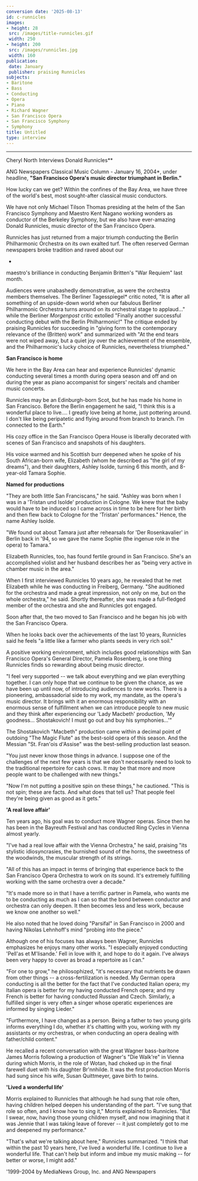 ```yaml
---
conversion date: '2025-08-13'
id: c-runnicles
images:
- height: 28
 src: /images/title-runnicles.gif
 width: 250
- height: 200
 src: /images/runnicles.jpg
 width: 160
publication:
 date: January
 publisher: praising Runnicles
subjects:
- Baritone
- Bass
- Conducting
- Opera
- Piano
- Richard Wagner
- San Francisco Opera
- San Francisco Symphony
- Symphony
title: Untitled
type: interview
---
```


***

Cheryl North Interviews Donald Runnicles**

ANG Newspapers Classical Music Column - January 16, 2004*, under
headline, **"San Francisco Opera's music director triumphant in Berlin."**

How lucky can we get? Within the confines of the Bay Area, we have three of the world's best, most sought-after classical music conductors.

We have not only Michael Tilson Thomas presiding at the helm of
the San Francisco Symphony and Maestro Kent Nagano working wonders
as conductor of the Berkeley Symphony, but we also have ever-amazing
Donald Runnicles, music director of the San Francisco Opera.

Runnicles has just returned from a major triumph conducting the
Berlin Philharmonic Orchestra on its own exalted turf. The often
reserved German newspapers broke tradition and raved about our

*

maestro's brilliance in conducting Benjamin Britten's "War Requiem"
last month.

Audiences were unabashedly demonstrative, as were the orchestra
members themselves. The Berliner Tagesspiegel* critic noted, "It is after all something of an upside-down world when our fabulous
Berliner Philharmonic Orchestra turns around on its orchestral stage
to applaud..." while the Berliner *Morgenpost* critic extolled
"Finally another successful conducting debut with the Berlin
Philharmonic!" The critique ended by praising Runnicles for
succeeding in "giving form to the contemporary relevance of the
(Britten) work" and summarized with "At the end tears were not wiped
away, but a quiet joy over the achievement of the ensemble, and the
Philharmonic's lucky choice of Runnicles, nevertheless triumphed."

**San Francisco is home**

We here in the Bay Area can hear and experience Runnicles'
dynamic conducting several times a month during opera season and off
and on during the year as piano accompanist for singers' recitals
and chamber music concerts.

Runnicles may be an Edinburgh-born Scot, but he has made his home
in San Francisco. Before the Berlin engagement he said, "I think
this is a wonderful place to live.... I greatly love being at home,
just pottering around. I don't like being peripatetic and flying
around from branch to branch. I'm connected to the Earth."

His cozy office in the San Francisco Opera House is liberally
decorated with scenes of San Francisco and snapshots of his
daughters.

His voice warmed and his Scottish burr deepened when he spoke of
his South African-born wife, Elizabeth (whom he described as "the
girl of my dreams"), and their daughters, Ashley Isolde, turning 6
this month, and 8-year-old Tamara Sophie.

**Named for productions**

"They are both little San Franciscans," he said. "Ashley was born
when I was in a 'Tristan und Isolde' production in Cologne. We knew
that the baby would have to be induced so I came across in time to
be here for her birth and then flew back to Cologne for the
'Tristan' performances." Hence, the name Ashley Isolde.

"We found out about Tamara just after rehearsals for 'Der
Rosenkavalier' in Berlin back in '94, so we gave the name Sophie (the ingenue role in the opera) to Tamara."

Elizabeth Runnicles, too, has found fertile ground in San
Francisco. She's an accomplished violist and her husband describes
her as "being very active in chamber music in the area."

When I first interviewed Runnicles 10 years ago, he revealed that
he met Elizabeth while he was conducting in Freiberg, Germany. "She
auditioned for the orchestra and made a great impression, not only
on me, but on the whole orchestra," he said. Shortly thereafter, she
was made a full-fledged member of the orchestra and she and
Runnicles got engaged.

Soon after that, the two moved to San Francisco and he began his
job with the San Francisco Opera.

When he looks back over the achievements of the last 10 years,
Runnicles said he feels "a little like a farmer who plants seeds in
very rich soil."

A positive working environment, which includes good relationships
with San Francisco Opera's General Director, Pamela Rosenberg, is
one thing Runnicles finds so rewarding about being music director.

"I feel very supported -- we talk about everything and we plan
everything together. I can only hope that we continue to be given
the chance, as we have been up until now, of introducing audiences
to new works. There is a pioneering, ambassadorial side to my work,
my mandate, as the opera's music director. It brings with it an
enormous responsibility with an enormous sense of fulfillment when
we can introduce people to new music and they think after
experiencing our 'Lady Macbeth' production, 'My goodness...
Shostakovich! I must go out and buy his symphonies...'"

The Shostakovich "Macbeth" production came within a decimal point
of outdoing "The Magic Flute" as the best-sold opera of this season.
And the Messian "St. Fran'ois d'Assise" was the best-selling
production last season.

"You just never know those things in advance. I suppose one of
the challenges of the next few years is that we don't necessarily
need to look to the traditional repertoire for cash cows. It may be
that more and more people want to be challenged with new things."

"Now I'm not putting a positive spin on these things," he
cautioned. "This is not spin; these are facts. And what does that
tell us? That people feel they're being given as good as it gets."

**'A real love affair'**

Ten years ago, his goal was to conduct more Wagner operas. Since
then he has been in the Bayreuth Festival and has conducted Ring
Cycles in Vienna almost yearly.

"I've had a real love affair with the Vienna Orchestra," he said,
praising "its stylistic idiosyncrasies, the burnished sound of the
horns, the sweetness of the woodwinds, the muscular strength of its
strings.

"All of this has an impact in terms of bringing that experience
back to the San Francisco Opera Orchestra to work on its sound. It's
extremely fulfilling working with the same orchestra over a decade."

"It's made more so in that I have a terrific partner in Pamela,
who wants me to be conducting as much as I can so that the bond
between conductor and orchestra can only deepen. It then becomes
less and less work, because we know one another so well."

He also noted that he loved doing "Parsifal" in San Francisco in
2000 and having Nikolas Lehnhoff's mind "probing into the piece."

Although one of his focuses has always been Wagner, Runnicles
emphasizes he enjoys many other works. "I especially enjoyed conducting 'Pell'as et M'lisande.' Fell in love with it, and hope to do it again. I've always been very happy to cover as broad a repertoire as I can."

"For one to grow," he philosophized, "it's necessary that
nutrients be drawn from other things -- a cross-fertilization is
needed. My German opera conducting is all the better for the fact
that I've conducted Italian opera; my Italian opera is better for my
having conducted French opera; and my French is better for having
conducted Russian and Czech. Similarly, a fulfilled singer is very
often a singer whose operatic experiences are informed by singing
Lieder."

"Furthermore, I have changed as a person. Being a father to two
young girls informs everything I do, whether it's chatting with you,
working with my assistants or my orchestras, or when conducting an
opera dealing with father/child content."

He recalled a recent conversation with the great Wagner
bass-baritone James Morris following a production of Wagner's "Die
Walk're" in Vienna during which Morris, in the role of Wotan, had
choked up in the final farewell duet with his daughter Br'nnhilde.
It was the first production Morris had sung since his wife, Susan
Quittmeyer, gave birth to twins.

**'Lived a wonderful life'**

Morris explained to Runnicles that although he had sung that role
often, having children helped deepen his understanding of the part.
"I've sung that role so often, and I know how to sing it," Morris
explained to Runnicles. "But I swear, now, having those young
children myself, and now imagining that it was Jennie that I was
taking leave of forever -- it just completely got to me and deepened
my performance."

"That's what we're talking about here," Runnicles summarized. "I
think that within the past 10 years here, I've lived a wonderful
life. I continue to live a wonderful life. That can't help but
inform and imbue my music making -- for better or worse, I might
add."

'1999-2004 by MediaNews Group, Inc. and ANG Newspapers

